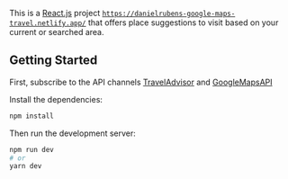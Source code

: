 This is a [React.js](https://reactjs.org/docs/getting-started.html) project [`https://danielrubens-google-maps-travel.netlify.app/`](https://danielrubens-google-maps-travel.netlify.app/) that offers place suggestions to visit based on your current or searched area.

## Getting Started

First, subscribe to the API channels [TravelAdvisor](https://rapidapi.com/apidojo/api/travel-advisor/) and [GoogleMapsAPI](https://cloud.google.com/)

Install the dependencies:
```bash
npm install
```

Then run the development server:

```bash
npm run dev
# or
yarn dev
```

